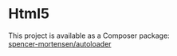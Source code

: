 # Html5

This project is available as a Composer package:   
[spencer-mortensen/autoloader](https://packagist.org/packages/spencer-mortensen/autoloader)
